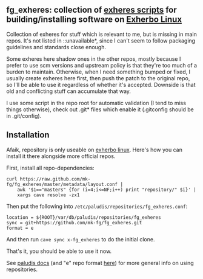 fg_exheres: collection of [exheres scripts](http://exherbo.org/docs/exheres-for-smarties.html) for building/installing software on [Exherbo Linux](http://exherbo.org/)
--------------------

Collection of exheres for stuff which is relevant to me, but is missing in main
repos.  It's not listed in ::unavailable*, since I can't seem to follow
packaging guidelines and standards close enough.

Some exheres here shadow ones in the other repos, mostly because I prefer to use
scm versions and upstream policy is that they're too much of a burden to
maintain.
Otherwise, when I need something bumped or fixed, I usually create exheres here
first, then push the patch to the original repo, so I'll be able to use it
regardless of whether it's accepted. Downside is that old and conflicting stuff
can accumulate that way.

I use some script in the repo root for automatic validation (I tend to miss
things otherwise), check out .git* files which enable it (.gitconfig should be
in .git/config).


Installation
--------------------

Afaik, repository is only useable on [exherbo linux](http://exherbo.org).
Here's how you can install it there alongside more official repos.

First, install all repo-dependencies:

	curl https://raw.github.com/mk-fg/fg_exheres/master/metadata/layout.conf |
		awk '$1=="masters" {for (i=4;i<=NF;i++) print "repository/" $i}' |
		xargs cave resolve -zx1

Then put the following into `/etc/paludis/repositories/fg_exheres.conf`:

	location = ${ROOT}/var/db/paludis/repositories/fg_exheres
	sync = git+https://github.com/mk-fg/fg_exheres.git
	format = e

And then run `cave sync x-fg_exheres` to do the initial clone.

That's it, you should be able to use it now.

See [paludis
docs](http://paludis.exherbo.org/configuration/repositories/index.html) (and "e"
repo format
[here](http://paludis.exherbo.org/configuration/repositories/e.html)) for more
general info on using repositories.
